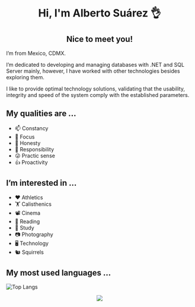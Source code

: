 <h1 align="center">
	Hi, I'm Alberto Suárez 👌
</h1>

<h2 align="center">Nice to meet you!</h2>

<p>
	I’m from Mexico, CDMX.
</p>

<p>
	I’m dedicated to developing and managing databases with .NET and SQL Server mainly, however, I have worked with other technologies besides exploring them.
</p>

<p>
	I like to provide optimal technology solutions, validating that the usability, integrity and speed of the system comply with the established parameters.
</p>

<h2 align="left">My qualities are ...</h2>

- 📫 Constancy
- 👀 Focus
- 🌱 Honesty
- 🙌 Responsibility
- 😜 Practic sense
- 👍 Proactivity

<h2 align="left">I’m interested in ...</h2>

- ❤️ Athletics
- 🏋️‍ Calisthenics
- 📽 Cinema
- 📕 Reading
- 📝 Study
- 📷 Photography
- 🖥 Technology
- 🐿 Squirrels

<h2 align="left">My most used languages ...</h2>

![Top Langs](https://github-readme-stats.vercel.app/api/top-langs/?username=JAlberto-Coder&theme=radical)

<p align="center">
  <img src="https://profile-counter.glitch.me/JAlberto-Coder/count.svg" />
</p>
